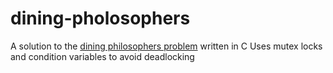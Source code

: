 # dining-pholosophers
A solution to the [dining philosophers problem](https://en.wikipedia.org/wiki/Dining_philosophers_problem) written in C
Uses mutex locks and condition variables to avoid deadlocking
